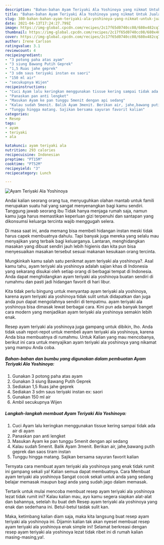 ```yaml
---
description: "Bahan-bahan Ayam Teriyaki Ala Yoshinoya yang nikmat Untuk Jualan"
title: "Bahan-bahan Ayam Teriyaki Ala Yoshinoya yang nikmat Untuk Jualan"
slug: 380-bahan-bahan-ayam-teriyaki-ala-yoshinoya-yang-nikmat-untuk-jualan
date: 2021-04-13T17:24:27.799Z
image: https://img-global.cpcdn.com/recipes/2c17f65d0740cc08/680x482cq70/ayam-teriyaki-ala-yoshinoya-foto-resep-utama.jpg
thumbnail: https://img-global.cpcdn.com/recipes/2c17f65d0740cc08/680x482cq70/ayam-teriyaki-ala-yoshinoya-foto-resep-utama.jpg
cover: https://img-global.cpcdn.com/recipes/2c17f65d0740cc08/680x482cq70/ayam-teriyaki-ala-yoshinoya-foto-resep-utama.jpg
author: Irene Carlson
ratingvalue: 3.1
reviewcount: 4
recipeingredient:
- "3 potong paha atas ayam"
- "3 siung Bawang Putih Geprek"
- "1,5 Ruas jahe geprek"
- "3 sdm saus teriyaki instan ex saori"
- "150 ml air"
- "secukupnya Wijen"
recipeinstructions:
- "Cuci Ayam lalu keringkan menggunakan tissue kering sampai tidak ada air di ayam"
- "Panaskan pan anti lengket"
- "Masukan Ayam ke pan tunggu 5menit dengan api sedang"
- "Kalau sudah 5menit. Balik Ayam 3menit. Berikan air, jahe,bawang putih geprek dan saos tiram instan"
- "Tunggu hingga matang. Sajikan bersama sayuran favorit kalian"
categories:
- Resep
tags:
- ayam
- teriyaki
- ala

katakunci: ayam teriyaki ala 
nutrition: 293 calories
recipecuisine: Indonesian
preptime: "PT15M"
cooktime: "PT52M"
recipeyield: "3"
recipecategory: Lunch

---
```



![Ayam Teriyaki Ala Yoshinoya](https://img-global.cpcdn.com/recipes/2c17f65d0740cc08/680x482cq70/ayam-teriyaki-ala-yoshinoya-foto-resep-utama.jpg)

Andai kalian seorang orang tua, menyuguhkan olahan mantab untuk famili merupakan suatu hal yang sangat menyenangkan bagi kamu sendiri. Tanggung jawab seorang ibu Tidak hanya menjaga rumah saja, namun kamu juga harus memastikan keperluan gizi terpenuhi dan santapan yang dikonsumsi keluarga tercinta wajib menggugah selera.

Di masa  saat ini, anda memang bisa membeli hidangan instan meski tidak harus capek membuatnya dahulu. Tapi banyak juga mereka yang selalu mau menyajikan yang terbaik bagi keluarganya. Lantaran, menghidangkan masakan yang dibuat sendiri jauh lebih higienis dan kita pun bisa menyesuaikan masakan tersebut sesuai makanan kesukaan orang tercinta. 



Mungkinkah kamu salah satu penikmat ayam teriyaki ala yoshinoya?. Asal kamu tahu, ayam teriyaki ala yoshinoya adalah sajian khas di Indonesia yang sekarang disukai oleh setiap orang di berbagai tempat di Indonesia. Anda dapat menghidangkan ayam teriyaki ala yoshinoya buatan sendiri di rumahmu dan pasti jadi hidangan favorit di hari libur.

Kita tidak perlu bingung untuk menyantap ayam teriyaki ala yoshinoya, karena ayam teriyaki ala yoshinoya tidak sulit untuk didapatkan dan juga anda pun dapat mengolahnya sendiri di tempatmu. ayam teriyaki ala yoshinoya bisa dimasak lewat berbagai cara. Kini pun ada banyak banget cara modern yang menjadikan ayam teriyaki ala yoshinoya semakin lebih enak.

Resep ayam teriyaki ala yoshinoya juga gampang untuk dibikin, lho. Anda tidak usah repot-repot untuk membeli ayam teriyaki ala yoshinoya, karena Anda bisa membuatnya di rumahmu. Untuk Kalian yang mau mencobanya, berikut ini cara untuk menyajikan ayam teriyaki ala yoshinoya yang nikamat yang mampu Anda coba.

<!--inarticleads1-->

##### Bahan-bahan dan bumbu yang digunakan dalam pembuatan Ayam Teriyaki Ala Yoshinoya:

1. Gunakan 3 potong paha atas ayam
1. Gunakan 3 siung Bawang Putih Geprek
1. Sediakan 1,5 Ruas jahe geprek
1. Sediakan 3 sdm saus teriyaki instan ex: saori
1. Gunakan 150 ml air
1. Ambil secukupnya Wijen




<!--inarticleads2-->

##### Langkah-langkah membuat Ayam Teriyaki Ala Yoshinoya:

1. Cuci Ayam lalu keringkan menggunakan tissue kering sampai tidak ada air di ayam
1. Panaskan pan anti lengket
1. Masukan Ayam ke pan tunggu 5menit dengan api sedang
1. Kalau sudah 5menit. Balik Ayam 3menit. Berikan air, jahe,bawang putih geprek dan saos tiram instan
1. Tunggu hingga matang. Sajikan bersama sayuran favorit kalian




Ternyata cara membuat ayam teriyaki ala yoshinoya yang enak tidak rumit ini gampang sekali ya! Kalian semua dapat membuatnya. Cara Membuat ayam teriyaki ala yoshinoya Sangat cocok sekali untuk anda yang sedang belajar memasak maupun bagi anda yang sudah jago dalam memasak.

Tertarik untuk mulai mencoba membuat resep ayam teriyaki ala yoshinoya lezat tidak rumit ini? Kalau kalian mau, ayo kamu segera siapkan alat-alat dan bahannya, setelah itu buat deh Resep ayam teriyaki ala yoshinoya yang enak dan sederhana ini. Betul-betul taidak sulit kan. 

Maka, ketimbang kalian diam saja, maka kita langsung buat resep ayam teriyaki ala yoshinoya ini. Dijamin kalian tak akan nyesel membuat resep ayam teriyaki ala yoshinoya enak simple ini! Selamat berkreasi dengan resep ayam teriyaki ala yoshinoya lezat tidak ribet ini di rumah kalian masing-masing,ya!.

